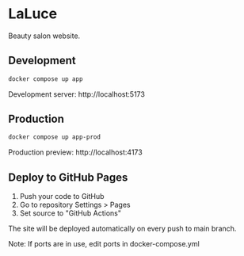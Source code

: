 # LaLuce

Beauty salon website.

## Development
```bash
docker compose up app
```
Development server: http://localhost:5173

## Production
```bash
docker compose up app-prod
```
Production preview: http://localhost:4173

## Deploy to GitHub Pages

1. Push your code to GitHub
2. Go to repository Settings > Pages
3. Set source to "GitHub Actions"

The site will be deployed automatically on every push to main branch.

Note: If ports are in use, edit ports in docker-compose.yml 